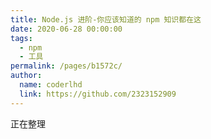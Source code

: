 ```yaml
---
title: Node.js 进阶-你应该知道的 npm 知识都在这
date: 2020-06-28 00:00:00
tags: 
  - npm
  - 工具
permalink: /pages/b1572c/
author: 
  name: coderlhd
  link: https://github.com/2323152909
---
```


正在整理